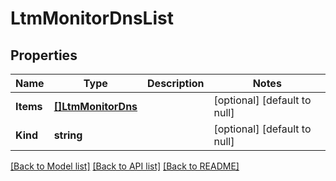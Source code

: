 # LtmMonitorDnsList

## Properties
Name | Type | Description | Notes
------------ | ------------- | ------------- | -------------
**Items** | [**[]LtmMonitorDns**](ltm_monitor_dns.md) |  | [optional] [default to null]
**Kind** | **string** |  | [optional] [default to null]

[[Back to Model list]](../README.md#documentation-for-models) [[Back to API list]](../README.md#documentation-for-api-endpoints) [[Back to README]](../README.md)


